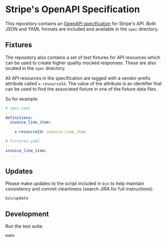 # Stripe's OpenAPI Specification

This repository contains an [OpenAPI specification][openapi] for Stripe's API.
Both JSON and YAML formats are included and available in the `spec` directory.

## Fixtures

The repository also contains a set of test fixtures for API resources which can
be used to create higher quality mocked responses. These are also located in
the `spec` directory.

All API resources in the specification are tagged with a vendor-prefix
attribute called `x-resourceId`. The value of the attribute is an identifier
that can be used to find the associated fixture in one of the fixture data
files.

So for example:

``` yaml
# spec.yaml
---
definitions:
  invoice_line_item:
    ...
    x-resourceId: invoice_line_item

# fixtures.yaml
---
invoice_line_item:
  ...
```

## Updates

Please make updates to the script included in `bin` to help maintain
consistency and commit cleanliness (search JIRA for full instructions):

    bin/update

## Development

Run the test suite:

    make

[openapi]: https://www.openapis.org/

<!--
# vim: set tw=79:
-->
